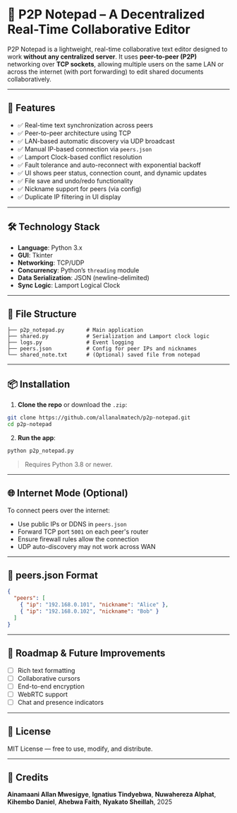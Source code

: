 # 📝 P2P Notepad – A Decentralized Real-Time Collaborative Editor

P2P Notepad is a lightweight, real-time collaborative text editor designed to work **without any centralized server**. It uses **peer-to-peer (P2P)** networking over **TCP sockets**, allowing multiple users on the same LAN or across the internet (with port forwarding) to edit shared documents collaboratively.

---

## 🚀 Features

- ✅ Real-time text synchronization across peers  
- ✅ Peer-to-peer architecture using TCP  
- ✅ LAN-based automatic discovery via UDP broadcast  
- ✅ Manual IP-based connection via `peers.json`  
- ✅ Lamport Clock-based conflict resolution  
- ✅ Fault tolerance and auto-reconnect with exponential backoff  
- ✅ UI shows peer status, connection count, and dynamic updates  
- ✅ File save and undo/redo functionality  
- ✅ Nickname support for peers (via config)  
- ✅ Duplicate IP filtering in UI display  

---

## 🛠 Technology Stack

- **Language**: Python 3.x  
- **GUI**: Tkinter  
- **Networking**: TCP/UDP  
- **Concurrency**: Python’s `threading` module  
- **Data Serialization**: JSON (newline-delimited)  
- **Sync Logic**: Lamport Logical Clock  

---

## 📁 File Structure

```
├── p2p_notepad.py       # Main application
├── shared.py            # Serialization and Lamport clock logic
├── logs.py              # Event logging
├── peers.json           # Config for peer IPs and nicknames
└── shared_note.txt      # (Optional) saved file from notepad
```

---

## 📦 Installation

1. **Clone the repo** or download the `.zip`:
```bash
git clone https://github.com/allanalmatech/p2p-notepad.git
cd p2p-notepad
```

2. **Run the app**:
```bash
python p2p_notepad.py
```

> Requires Python 3.8 or newer.

---

## 🌐 Internet Mode (Optional)

To connect peers over the internet:
- Use public IPs or DDNS in `peers.json`
- Forward TCP port `5001` on each peer's router
- Ensure firewall rules allow the connection
- UDP auto-discovery may not work across WAN

---

## 🧠 peers.json Format

```json
{
  "peers": [
    { "ip": "192.168.0.101", "nickname": "Alice" },
    { "ip": "192.168.0.102", "nickname": "Bob" }
  ]
}
```

---

## 📌 Roadmap & Future Improvements

- [ ] Rich text formatting  
- [ ] Collaborative cursors  
- [ ] End-to-end encryption  
- [ ] WebRTC support  
- [ ] Chat and presence indicators  

---

## 📃 License

MIT License — free to use, modify, and distribute.

---

## 🙌 Credits

**Ainamaani Allan Mwesigye**, 
**Ignatius Tindyebwa**, 
**Nuwahereza Alphat**, 
**Kihembo Daniel**, 
**Ahebwa Faith**, 
**Nyakato Sheillah**, 
2025
